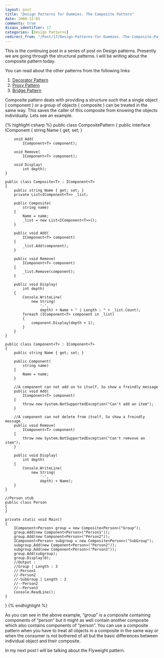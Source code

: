```yaml
---
layout: post
title: "Design Patterns for Dummies. The Composite Pattern"
date: 2008-12-01
comments: true
disqus_identifier: 17
categories: [Design Patterns]
redirect_from: "/Post/17/Design-Patterns-for-Dummies.-The-Composite-Pattern.aspx/"
---
```

This is the continuing post in a series of post on Design patterns.
Presently we are going through the structural patterns. I will be
writing about the composite pattern today.
<!--more-->
You can read about the other patterns from the following links

1.  [Decorator
    Pattern](/2008/11/17/Design-Patterns-for-Dummies.-The-Decorator-Pattern/)
2.  [Proxy
    Pattern](/2008/11/24/Design-Patterns-for-Dummies.-The-Proxy-Pattern/)
3.  [Bridge
    Pattern](/2008/11/27/Design-Patterns-for-Dummies.-The-Bridge-pattern/)

Composite pattern deals with providing a structure such that a single
object ( component ) or a group of objects ( composite ) can be treated
in the same way. This saves the caller of this composite from knowing
the objects individually. Lets see an example.

{% highlight csharp %}
public class CompositePattern
{
    public interface IComponent<T>
    {
        string Name { get; set; }

        void Add(
            IComponent<T> component);

        void Remove(
            IComponent<T> component);

        void Display(
            int depth);
    }

    public class Composite<T> : IComponent<T>
    {
        public string Name { get; set; }
        private List<IComponent<T>> _list;

        public Composite(
            string name)
        {
            Name = name;
            _list = new List<IComponent<T>>();
        }

        public void Add(
            IComponent<T> component)
        {
            _list.Add(component);
        }

        public void Remove(
            IComponent<T> component)
        {
            _list.Remove(component);
        }

        public void Display(
            int depth)
        {
            Console.WriteLine(
                new String(
                    '-',
                    depth) + Name + " | Length : " + _list.Count);
            foreach (IComponent<T> component in _list)
            {
                component.Display(depth + 1);
            }
        }
    }

    public class Component<T> : IComponent<T>
    {
        public string Name { get; set; }

        public Component(
            string name)
        {
            Name = name;
        }

        //A component can not add on to itself, So show a freindly message
        public void Add(
            IComponent<T> component)
        {
            throw new System.NotSupportedException("Can't add an item");
        }

        //A component can not delete from itself, So show a freindly message
        public void Remove(
            IComponent<T> component)
        {
            throw new System.NotSupportedException("Can't remvove an item");
        }

        public void Display(
            int depth)
        {
            Console.WriteLine(
                new String(
                    '-',
                    depth) + Name);
        }
    }

    //Person stub
    public class Person
    {
    }

    private static void Main()
    {
        IComponent<Person> group = new Composite<Person>("Group");
        group.Add(new Component<Person>("Person1"));
        group.Add(new Component<Person>("Person2"));
        IComponent<Person> subgroup = new Composite<Person>("SubGroup");
        subgroup.Add(new Component<Person>("Person2"));
        subgroup.Add(new Component<Person>("Person3"));
        group.Add(subgroup);
        group.Display(0);
        //Output :
        //Group | Length : 3
        //-Person1
        //-Person2
        //-SubGroup | Length : 2
        //--Person2   
        //--Person3
        Console.ReadLine();
    }
}
{% endhighlight %}

As you can see in the above example, “group” is a composite containing
components of “person” but it might as well contain another composite
which also contains components of “person”. You can use a composite
pattern when you have to treat all objects in a composite in the same
way or when the consumer is not bothered of all but the basic
differences between individual object and their composite.

In my next post I will be talking about the Flyweight pattern.

